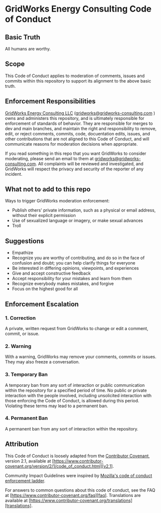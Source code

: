 # GridWorks Energy Consulting Code of Conduct

## Basic Truth

All humans are worthy.

## Scope

This Code of Conduct applies to moderation of comments, issues and commits within
this repository to support its alignment to the above basic truth.

## Enforcement Responsibilities

[GridWorks Energy Consulting LLC](https://gridworks-consulting.com/) ([gridworks@gridworks-consulting.com](mailto:gridworks@gridworks-consulting.com) )
owns and administers this repository, and is ultimately responsible for enforcement of standards of
behavior. They are responsible for merges to dev and main branches, and maintain the right and
responsibility to remove, edit, or reject  comments, commits, code, docuentation edits, issues, and other contributions
that are  not aligned to this Code of Conduct, and will communicate reasons for moderation
decisions when appropriate.

If you read something in this repo that you want GridWorks to consider moderating, please
send an email to them at [gridworks@gridworks-consulting.com](mailto:gridworks@gridworks-consulting.com).
All complaints will be reviewed and investigated, and GridWorks will respect
the privacy and security of the reporter of any incident.

## What not to add to this repo

Ways to trigger GridWorks moderation enforcement:

- Publish others' private information, such as a physical or email address,
  without their explicit permission
- Use of sexualized language or imagery, or make sexual advances
- Troll

## Suggestions

- Empathize
- Recognize you are worthy of contributing, and do so in the face of confusion and doubt; you can help clarify things for everyone
- Be interested in differing opinions, viewpoints, and experiences
- Give and accept constructive feedback
- Accept responsibility for your mistakes and learn from them
- Recognize everybody makes mistakes, and forgive
- Focus on the highest good for all

## Enforcement Escalation

### 1. Correction

A private, written request from GridWorks to change or edit a comment, commit, or issue.

### 2. Warning

With a warning, GridWorks may remove your comments, commits or issues. They may also
freeze a conversation.

### 3. Temporary Ban

A temporary ban from any sort of interaction or public
communication within the repository for a specified period of time. No public or
private interaction with the people involved, including unsolicited interaction
with those enforcing the Code of Conduct, is allowed during this period.
Violating these terms may lead to a permanent ban.

### 4. Permanent Ban

A permanent ban from any sort of interaction within the repository.

## Attribution

This Code of Conduct is loosely adapted from the [Contributor Covenant][homepage],
version 2.1, available at
[https://www.contributor-covenant.org/version/2/1/code_of_conduct.html][v2.1].

Community Impact Guidelines were inspired by
[Mozilla's code of conduct enforcement ladder][mozilla coc].

For answers to common questions about this code of conduct, see the FAQ at
[https://www.contributor-covenant.org/faq][faq]. Translations are available at
[https://www.contributor-covenant.org/translations][translations].

[homepage]: https://www.contributor-covenant.org
[v2.1]: https://www.contributor-covenant.org/version/2/1/code_of_conduct.html
[mozilla coc]: https://github.com/mozilla/diversity
[faq]: https://www.contributor-covenant.org/faq
[translations]: https://www.contributor-covenant.org/translations
